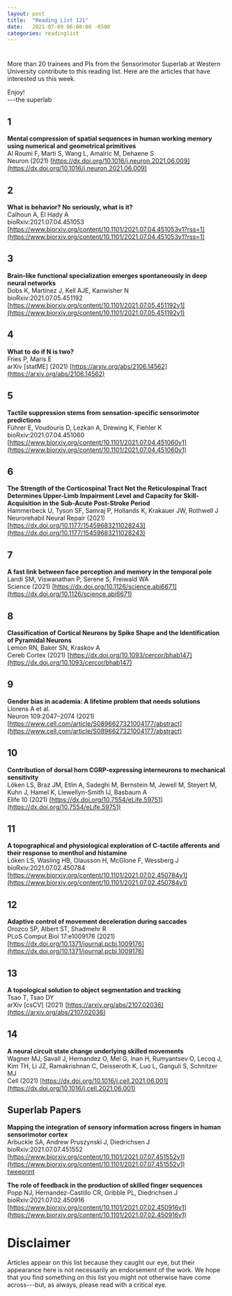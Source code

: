 ```yaml
---
layout: post
title:  "Reading List 121"
date:   2021-07-09 06:00:00 -0500
categories: readinglist
---
```


# 

More than 20 trainees and PIs from the Sensorimotor Superlab at Western University contribute to this reading list. Here are the articles that have interested us this week.

Enjoy!  
---the superlab

## 1
**Mental compression of spatial sequences in human working memory using numerical and geometrical primitives**  
Al Roumi F, Marti S, Wang L, Amalric M, Dehaene S  
Neuron (2021) [https://dx.doi.org/10.1016/j.neuron.2021.06.009](https://dx.doi.org/10.1016/j.neuron.2021.06.009)

## 2
**What is behavior? No seriously, what is it?**  
Calhoun A, El Hady A  
bioRxiv:2021.07.04.451053 [https://www.biorxiv.org/content/10.1101/2021.07.04.451053v1?rss=1](https://www.biorxiv.org/content/10.1101/2021.07.04.451053v1?rss=1)

## 3
**Brain-like functional specialization emerges spontaneously in deep neural networks**  
Dobs K, Martinez J, Kell AJE, Kanwisher N  
bioRxiv:2021.07.05.451192 [https://www.biorxiv.org/content/10.1101/2021.07.05.451192v1](https://www.biorxiv.org/content/10.1101/2021.07.05.451192v1)

## 4
**What to do if N is two?**  
Fries P, Maris E  
arXiv [statME] (2021) [https://arxiv.org/abs/2106.14562](https://arxiv.org/abs/2106.14562)

## 5
**Tactile suppression stems from sensation-specific sensorimotor predictions**  
Führer E, Voudouris D, Lezkan A, Drewing K, Fiehler K  
bioRxiv:2021.07.04.451060 [https://www.biorxiv.org/content/10.1101/2021.07.04.451060v1](https://www.biorxiv.org/content/10.1101/2021.07.04.451060v1)

## 6
**The Strength of the Corticospinal Tract Not the Reticulospinal Tract Determines Upper-Limb Impairment Level and Capacity for Skill-Acquisition in the Sub-Acute Post-Stroke Period**  
Hammerbeck U, Tyson SF, Samraj P, Hollands K, Krakauer JW, Rothwell J  
Neurorehabil Neural Repair (2021) [https://dx.doi.org/10.1177/15459683211028243](https://dx.doi.org/10.1177/15459683211028243)

## 7
**A fast link between face perception and memory in the temporal pole**  
Landi SM, Viswanathan P, Serene S, Freiwald WA  
Science (2021) [https://dx.doi.org/10.1126/science.abi6671](https://dx.doi.org/10.1126/science.abi6671)

## 8
**Classification of Cortical Neurons by Spike Shape and the Identification of Pyramidal Neurons**  
Lemon RN, Baker SN, Kraskov A  
Cereb Cortex (2021) [https://dx.doi.org/10.1093/cercor/bhab147](https://dx.doi.org/10.1093/cercor/bhab147)

## 9
**Gender bias in academia: A lifetime problem that needs solutions**  
Llorens A et al.  
Neuron 109:2047–2074 (2021) [https://www.cell.com/article/S0896627321004177/abstract](https://www.cell.com/article/S0896627321004177/abstract)

## 10
**Contribution of dorsal horn CGRP-expressing interneurons to mechanical sensitivity**  
Löken LS, Braz JM, Etlin A, Sadeghi M, Bernstein M, Jewell M, Steyert M, Kuhn J, Hamel K, Llewellyn-Smith IJ, Basbaum A  
Elife 10 (2021) [https://dx.doi.org/10.7554/eLife.59751](https://dx.doi.org/10.7554/eLife.59751)

## 11
**A topographical and physiological exploration of C-tactile afferents and their response to menthol and histamine**  
Löken LS, Wasling HB, Olausson H, McGlone F, Wessberg J  
bioRxiv:2021.07.02.450784 [https://www.biorxiv.org/content/10.1101/2021.07.02.450784v1](https://www.biorxiv.org/content/10.1101/2021.07.02.450784v1)

## 12
**Adaptive control of movement deceleration during saccades**  
Orozco SP, Albert ST, Shadmehr R  
PLoS Comput Biol 17:e1009176 (2021) [https://dx.doi.org/10.1371/journal.pcbi.1009176](https://dx.doi.org/10.1371/journal.pcbi.1009176)

## 13
**A topological solution to object segmentation and tracking**  
Tsao T, Tsao DY  
arXiv [csCV] (2021) [https://arxiv.org/abs/2107.02036](https://arxiv.org/abs/2107.02036)

## 14
**A neural circuit state change underlying skilled movements**  
Wagner MJ, Savall J, Hernandez O, Mel G, Inan H, Rumyantsev O, Lecoq J, Kim TH, Li JZ, Ramakrishnan C, Deisseroth K, Luo L, Ganguli S, Schnitzer MJ  
Cell (2021) [https://dx.doi.org/10.1016/j.cell.2021.06.001](https://dx.doi.org/10.1016/j.cell.2021.06.001)


## Superlab Papers

**Mapping the integration of sensory information across fingers in human sensorimotor cortex**  
Arbuckle SA, Andrew Pruszynski J, Diedrichsen J  
bioRxiv:2021.07.07.451552 [https://www.biorxiv.org/content/10.1101/2021.07.07.451552v1](https://www.biorxiv.org/content/10.1101/2021.07.07.451552v1)  
[tweeprint](https://twitter.com/saarbuckle/status/1413177135683051526)

**The role of feedback in the production of skilled finger sequences**  
Popp NJ, Hernandez-Castillo CR, Gribble PL, Diedrichsen J  
bioRxiv:2021.07.02.450916 [https://www.biorxiv.org/content/10.1101/2021.07.02.450916v1](https://www.biorxiv.org/content/10.1101/2021.07.02.450916v1)


# Disclaimer
Articles appear on this list because they caught our eye, but their appearance here is not necessarily an endorsement of the work. We hope that you find something on this list you might not otherwise have come across---but, as always, please read with a critical eye.
